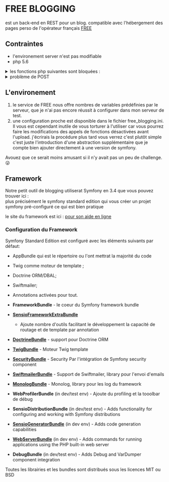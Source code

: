 # FREE BLOGGING

est un back-end en REST pour un blog.
compatible avec l'hébergement des pages perso de l'opérateur français [FREE][100]

## Contraintes

* l'environement server n'est pas modifiable
* php 5.6 
<details>
 <summary> les fonctions php suivantes sont bloquées : </summary>
 
| -                | -                    | -                | -                     |
| :---:            | :---:                | :---:            | :---:                 |
| chown            | chmod                | get_current_user | php_uname             |
| putenv           | set_time_limit       | getmyuid         | getmypid              |
| dl               | ini_alter            | ini_restore      | realpath              |
| tmpfile          | link                 | shell_exec       | proc_open             |
| chroot           | sleep                | usleep           | umask                 |
| set_include_path | restore_include_path | ini_set          | exec                  |
| passthru         | system               | popen            | pclose                |
| leak             | mysql_list_dbs       | listen           | chgrp                 |
| disk_total_space | disk_free_space      | rmdir            | openlog               |
| closelog         | syslog               | flock            | socket_create_listen  |
| socket_accept    | socket_listen        | symlink          | setlocale             |
| imagerotate      | -                    | -                | -                     |

[Source dans les pages d'aides de FREE][101]
</details>
<details><summary>  problème de POST </summary>
    Il est impossible d'utiliser les requêtes POST en RAW.
Car celà provoque l'affichage d'une erreur serveur lié à la deprecation de la fonctionnalité d'auto-remplissage des post raw avec un body vides, erreur qui apparait même quand la requête à un body non vide.
les autre requêtes GET, PUT, PATCH, DELETE ne sont pas affectées par ce problème n'est qu'une erreur de configuration du serveur, erreur pardonnable, les API REST n'étaient pas à la mode lors de la mise en ligne des serveurs.

celà pourrait être corrigé en ajoutant la ligne 
always_populate_raw_post_data = -1
dans le php.ini du serveur et un redémarrage.
Mais le esrvice de gestion des pages persos de FREE ne répond pas au demandes des utilisateurs on vas devoir se passer de cette solution.
</details>

## L'environement 

1. le service de FREE nous offre nombres de variables prédéfinies par le serveur, que je n'ai pas encore réussit à configurer dans mon serveur de test.
1. une configuration proche est disponible dans le fichier free_blogging.ini.
Il vous est cependant inutile de vous torturer à l'utiliser car vous pourrez faire les modifications 
des appels de fonctions désactivées avant l'upload.
	j'écrirais la procédure plus tard vous verrez c'est plutôt simple
c'est juste l'introduction d'une abstraction supplémentaire que je compte bien ajouter directement à une version de symfony.

Avouez que ce serait moins amusant si il n'y avait pas un peu de challenge.:stuck_out_tongue_winking_eye:

## Framework

Notre petit outil de blogging utiliserat Symfony en 3.4 que vous pouvez trouver ici :<br />
plus précisément le symfony standard edition qui vous créer un projet symfony pré-configuré ce qui est bien pratique


le site du framework est ici :
[pour son aide en ligne][1]


### Configuration du Framework 
Symfony Standard Edition est configuré avec les éléments suivants par défaut:

  * AppBundle  qui est le répertoire ou l'ont mettrat la majorité du code

  * Twig comme moteur de template ;

  * Doctrine ORM/DBAL;

  * Swiftmailer;

  * Annotations activées pour tout.

  * **FrameworkBundle** - le coeur du Symfony framework bundle

  * [**SensioFrameworkExtraBundle**][6] 
  	- Ajoute nombre d'outils facilitant le développement 
	la capacité de routage et de template par annotation

  * [**DoctrineBundle**][7] - support pour Doctrine ORM

  * [**TwigBundle**][8] - Moteur Twig template

  * [**SecurityBundle**][9] - Security Par l'intégration de Symfony security component
  
  * [**SwiftmailerBundle**][10] - Support de Swiftmailer, library pour l'envoi d'emails

  * [**MonologBundle**][11] - Monolog, library pour les log du framework

  * **WebProfilerBundle** (in dev/test env) - Ajoute du profiling et la tooolbar de débug

  * **SensioDistributionBundle** (in dev/test env) - Adds functionality for configuring and working with Symfony distributions

  * [**SensioGeneratorBundle**][13] (in dev env) - Adds code generation
    capabilities

  * [**WebServerBundle**][14] (in dev env) - Adds commands for running applications using the PHP built-in web server

  * **DebugBundle** (in dev/test env) - Adds Debug and VarDumper component integration

Toutes les librairies et les bundles sont distribués sous les licences MIT ou BSD

[1]:  https://symfony.com/doc/3.4/setup.html
[6]:  https://symfony.com/doc/current/bundles/SensioFrameworkExtraBundle/index.html
[7]:  https://symfony.com/doc/3.4/doctrine.html
[8]:  https://symfony.com/doc/3.4/templating.html
[9]:  https://symfony.com/doc/3.4/security.html
[10]: https://symfony.com/doc/3.4/email.html
[11]: https://symfony.com/doc/3.4/logging.html
[13]: https://symfony.com/doc/current/bundles/SensioGeneratorBundle/index.html
[14]: https://symfony.com/doc/current/setup/built_in_web_server.html
[15]: https://symfony.com/doc/current/setup.html

[100]: https://www.free.fr
[101]: https://assistance.free.fr/articles/pages-perso-php-et-fonctions-desactivees-chez-free-653


